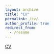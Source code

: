 ```yaml
---
layout: archive
title: "CV"
permalink: /cv/
author_profile: true
redirect_from:
  - /resume
---
```


<a href= "https://galbitton5.github.io/files/CV_231126.pdf">CV</a>

